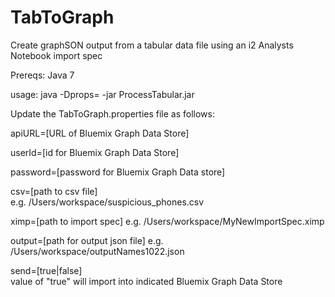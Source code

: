 # TabToGraph
Create graphSON output from a tabular data file using an i2 Analysts Notebook import spec

Prereqs: Java 7

usage: java  -Dprops=<name of properties file> -jar ProcessTabular.jar

Update the TabToGraph.properties file as follows:

apiURL=[URL of Bluemix Graph Data Store]

userId=[id for Bluemix Graph Data Store]

password=[password for Bluemix Graph Data store]

csv=[path to csv file]  
    e.g. /Users/workspace/suspicious_phones.csv
    
ximp=[path to import spec] 
    e.g. /Users/workspace/MyNewImportSpec.ximp
    
output=[path for output json file] 
    e.g. /Users/workspace/outputNames1022.json
    
send=[true|false]  
    value of "true" will import into indicated Bluemix Graph Data Store
